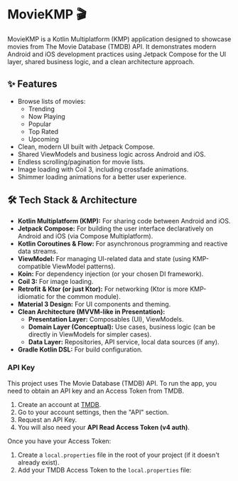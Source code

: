 # MovieKMP 🎬

MovieKMP is a Kotlin Multiplatform (KMP) application designed to showcase movies from The Movie Database (TMDB) API. It demonstrates modern Android and iOS development practices using Jetpack Compose for the UI layer, shared business logic, and a clean architecture approach.

## ✨ Features

*   Browse lists of movies:
    *   Trending
    *   Now Playing
    *   Popular
    *   Top Rated
    *   Upcoming
*   Clean, modern UI built with Jetpack Compose.
*   Shared ViewModels and business logic across Android and iOS.
*   Endless scrolling/pagination for movie lists.
*   Image loading with Coil 3, including crossfade animations.
*   Shimmer loading animations for a better user experience.

## 🛠️ Tech Stack & Architecture

*   **Kotlin Multiplatform (KMP):** For sharing code between Android and iOS.
*   **Jetpack Compose:** For building the user interface declaratively on Android and iOS (via Compose Multiplatform).
*   **Kotlin Coroutines & Flow:** For asynchronous programming and reactive data streams.
*   **ViewModel:** For managing UI-related data and state (using KMP-compatible ViewModel patterns).
*   **Koin:** For dependency injection (or your chosen DI framework).
*   **Coil 3:** For image loading.
*   **Retrofit & Ktor (or just Ktor):** For networking (Ktor is more KMP-idiomatic for the common module).
*   **Material 3 Design:** For UI components and theming.
*   **Clean Architecture (MVVM-like in Presentation):**
    *   **Presentation Layer:** Composables (UI), ViewModels.
    *   **Domain Layer (Conceptual):** Use cases, business logic (can be directly in ViewModels for simpler cases).
    *   **Data Layer:** Repositories, API service, local data sources (if any).
*   **Gradle Kotlin DSL:** For build configuration.

### API Key

This project uses The Movie Database (TMDB) API. To run the app, you need to obtain an API key and an Access Token from TMDB.

1.  Create an account at [TMDB](https://www.themoviedb.org/signup).
2.  Go to your account settings, then the "API" section.
3.  Request an API Key.
4.  You will also need your **API Read Access Token (v4 auth)**.

Once you have your Access Token:

1.  Create a `local.properties` file in the root of your project (if it doesn't already exist).
2.  Add your TMDB Access Token to the `local.properties` file:
    
